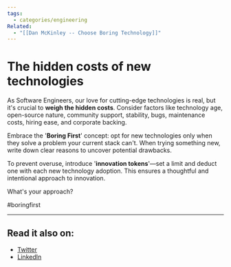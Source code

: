 ```yaml
---
tags:
  - categories/engineering
Related:
  - "[[Dan McKinley -- Choose Boring Technology]]"
---
```


# The hidden costs of new technologies

As Software Engineers, our love for cutting-edge technologies is real, but it's crucial to **weigh the hidden costs**.
Consider factors like technology age, open-source nature, community support, stability, bugs, maintenance costs, hiring ease, and corporate backing.

Embrace the '**Boring First**' concept: opt for new technologies only when they solve a problem your current stack can't.
When trying something new, write down clear reasons to uncover potential drawbacks.

To prevent overuse, introduce '**innovation tokens**'—set a limit and deduct one with each new technology adoption. This ensures a thoughtful and intentional approach to innovation.

What's your approach?

#boringfirst

---

## Read it also on:

- [Twitter](https://twitter.com/bruncanepa/status/1737458716717289625)
- [LinkedIn](https://www.linkedin.com/posts/bruno-canepa_boringfirst-softwareengineering-activity-7143224642420326401-coAD)

